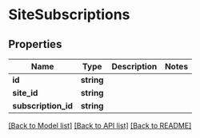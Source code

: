 # SiteSubscriptions

## Properties
Name | Type | Description | Notes
------------ | ------------- | ------------- | -------------
**id** | **string** |  | 
**site_id** | **string** |  | 
**subscription_id** | **string** |  | 

[[Back to Model list]](../README.md#documentation-for-models) [[Back to API list]](../README.md#documentation-for-api-endpoints) [[Back to README]](../README.md)


